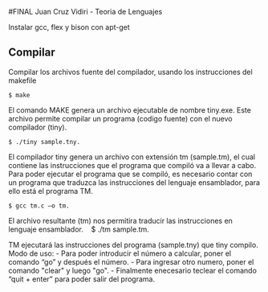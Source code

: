 #FINAL Juan Cruz Vidiri - Teoria de Lenguajes

Instalar gcc, flex y bison con apt-get

## Compilar

Compilar los archivos fuente del compilador, usando los instrucciones del makefile

    $ make

El comando MAKE genera un archivo ejecutable de nombre tiny.exe. Este archivo permite compilar un programa (codigo fuente) con el nuevo compilador (tiny).

    $ ./tiny sample.tny.

El compilador tiny genera un archivo con extensión tm (sample.tm), el cual contiene las instrucciones que el programa que compiló va a llevar a cabo. Para poder ejecutar el programa que se compiló, es necesario contar con un programa que traduzca las instrucciones del lenguaje ensamblador, para ello está el programa TM.

    $ gcc tm.c –o tm.

El archivo resultante (tm) nos permitira traducir las instrucciones en lenguaje ensamblador.
  
    $ ./tm sample.tm.

TM ejecutará las instrucciones del programa (sample.tny) que tiny compilo.
Modo de uso:
            - Para poder introducir el número a calcular, poner el comando “go” y después el número.
            - Para ingresar otro numero, poner el comando "clear" y luego "go".
            - Finalmente enecesario teclear el comando “quit + enter” para poder salir del programa.

